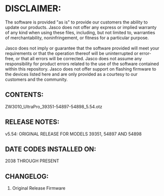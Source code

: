 # DISCLAIMER:
The software is provided "as is" to provide our customers the ability to update our products. Jasco does not offer any express or implied warranty of any kind when using these files, including, but not limited to, warranties of merchantability, noninfringement, or fitness for a particular purpose.<br>
<br>
Jasco does not imply or guarantee that the software provided will meet your requirements or that the operation thereof will be uninterrupted or error-free, or that all errors will be corrected. Jasco does not assume any responsibility for product errors related to the use of the software contained within this repository. Jasco does not offer support on flashing firmware to the devices listed here and are only provided as a courtesy to our customers and the community.

## CONTENTS:
ZW3010_UltraPro_39351-54897-54898_5.54.otz

## RELEASE NOTES:
v5.54: ORIGINAL RELEASE FOR MODELS 39351, 54897 AND 54898

## DATE CODES INSTALLED ON:
2038 THROUGH PRESENT

## CHANGELOG:
1. Original Release Firmware